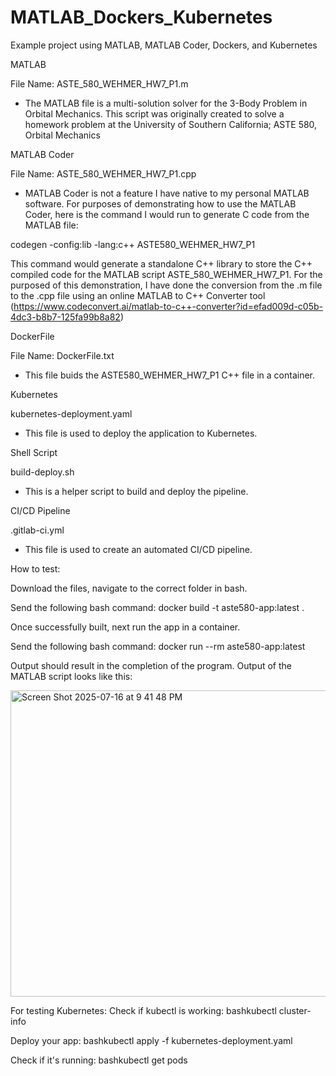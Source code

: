 # MATLAB_Dockers_Kubernetes
Example project using MATLAB, MATLAB Coder, Dockers, and Kubernetes


MATLAB

File Name: ASTE_580_WEHMER_HW7_P1.m
- The MATLAB file is a multi-solution solver for the 3-Body Problem in Orbital Mechanics. This script was originally created to solve a homework problem at the University of Southern California; ASTE 580, Orbital Mechanics


MATLAB Coder

File Name: ASTE_580_WEHMER_HW7_P1.cpp
- MATLAB Coder is not a feature I have native to my personal MATLAB software. For purposes of demonstrating how to use the MATLAB Coder, here is the command I would run to generate C code from the MATLAB file:

codegen -config:lib -lang:c++ ASTE580_WEHMER_HW7_P1

This command would generate a standalone C++ library to store the C++ compiled code for the MATLAB script ASTE_580_WEHMER_HW7_P1. For the purposed of this demonstration, I have done the conversion from the .m file to the .cpp file using an online MATLAB to C++ Converter tool (https://www.codeconvert.ai/matlab-to-c++-converter?id=efad009d-c05b-4dc3-b8b7-125fa99b8a82)


DockerFile

File Name: DockerFile.txt

- This file buids the ASTE580_WEHMER_HW7_P1 C++ file in a container.

Kubernetes

kubernetes-deployment.yaml

- This file is used to deploy the application to Kubernetes.

Shell Script

build-deploy.sh

- This is a helper script to build and deploy the pipeline.


CI/CD Pipeline

.gitlab-ci.yml

- This file is used to create an automated CI/CD pipeline.





How to test:

Download the files, navigate to the correct folder in bash.

Send the following bash command:
docker build -t aste580-app:latest .

Once successfully built, next run the app in a container.

Send the following bash command:
docker run --rm aste580-app:latest

Output should result in the completion of the program. Output of the MATLAB script looks like this:

<img width="552" height="490" alt="Screen Shot 2025-07-16 at 9 41 48 PM" src="https://github.com/user-attachments/assets/fee260b6-4d63-4078-8fe4-77c05f2d5e13" />


For testing Kubernetes:
Check if kubectl is working:
bashkubectl cluster-info

Deploy your app:
bashkubectl apply -f kubernetes-deployment.yaml

Check if it's running:
bashkubectl get pods
